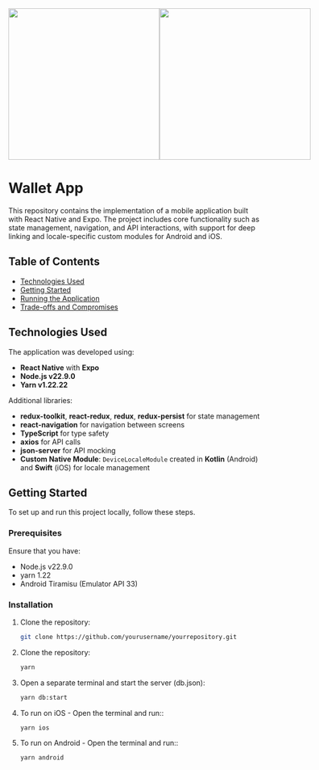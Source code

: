 <div style="display: flex; justify-content: space-around;">
  <img src="https://i.ibb.co/QPM59hB/Simulator-Screenshot-i-Phone-16-Pro-Max-2024-11-10-at-15-04-35.png" width="300" />
  <img src="https://i.ibb.co/dJLmvWf/Simulator-Screenshot-i-Phone-16-Pro-Max-2024-11-10-at-15-04-44.png" width="300" />
</div>

# Wallet App

This repository contains the implementation of a mobile application built with React Native and Expo. The project includes core functionality such as state management, navigation, and API interactions, with support for deep linking and locale-specific custom modules for Android and iOS.

## Table of Contents

- [Technologies Used](#technologies-used)
- [Getting Started](#getting-started)
- [Running the Application](#running-the-application)
- [Trade-offs and Compromises](#trade-offs-and-compromises)

## Technologies Used

The application was developed using:

- **React Native** with **Expo**
- **Node.js v22.9.0**
- **Yarn v1.22.22**

Additional libraries:

- **redux-toolkit**, **react-redux**, **redux**, **redux-persist** for state management
- **react-navigation** for navigation between screens
- **TypeScript** for type safety
- **axios** for API calls
- **json-server** for API mocking
- **Custom Native Module**: `DeviceLocaleModule` created in **Kotlin** (Android) and **Swift** (iOS) for locale management

## Getting Started

To set up and run this project locally, follow these steps.

### Prerequisites

Ensure that you have:

- Node.js v22.9.0
- yarn 1.22
- Android Tiramisu (Emulator API 33)

### Installation

1. Clone the repository:

   ```bash
   git clone https://github.com/yourusername/yourrepository.git

   ```

2. Clone the repository:

   ```bash
   yarn

   ```

3. Open a separate terminal and start the server (db.json):

   ```bash
   yarn db:start

   ```

4. To run on iOS - Open the terminal and run::

   ```bash
   yarn ios

   ```

5. To run on Android - Open the terminal and run::
   ```bash
   yarn android
   ```
